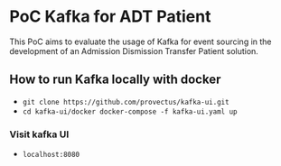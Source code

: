 # PoC Kafka for ADT Patient

This PoC aims to evaluate the usage of Kafka for event sourcing in the development of an Admission Dismission Transfer Patient solution.

## How to run Kafka locally with docker
- `git clone https://github.com/provectus/kafka-ui.git`
- `cd kafka-ui/docker docker-compose -f kafka-ui.yaml up`

### Visit kafka UI
- `localhost:8080`